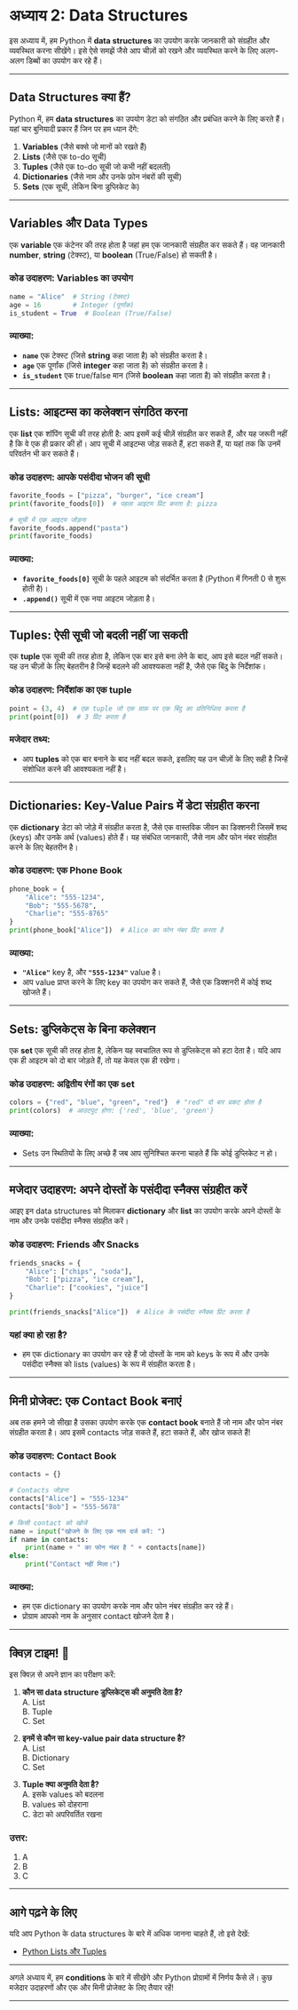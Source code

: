# अध्याय 2: Data Structures

इस अध्याय में, हम Python में **data structures** का उपयोग करके जानकारी को संग्रहीत और व्यवस्थित करना सीखेंगे। इसे ऐसे समझें जैसे आप चीज़ों को रखने और व्यवस्थित करने के लिए अलग-अलग डिब्बों का उपयोग कर रहे हैं।

---

## Data Structures क्या हैं?

Python में, हम **data structures** का उपयोग डेटा को संगठित और प्रबंधित करने के लिए करते हैं। यहां चार बुनियादी प्रकार हैं जिन पर हम ध्यान देंगे:
1. **Variables** (जैसे बक्से जो मानों को रखते हैं)
2. **Lists** (जैसे एक to-do सूची)
3. **Tuples** (जैसे एक to-do सूची जो कभी नहीं बदलती)
4. **Dictionaries** (जैसे नाम और उनके फ़ोन नंबरों की सूची)
5. **Sets** (एक सूची, लेकिन बिना डुप्लिकेट के)

---

## Variables और Data Types

एक **variable** एक कंटेनर की तरह होता है जहां हम एक जानकारी संग्रहीत कर सकते हैं। वह जानकारी **number**, **string** (टेक्स्ट), या **boolean** (True/False) हो सकती है।

### कोड उदाहरण: Variables का उपयोग

```python
name = "Alice"  # String (टेक्स्ट)
age = 16        # Integer (पूर्णांक)
is_student = True  # Boolean (True/False)
```

### व्याख्या:
- **`name`** एक टेक्स्ट (जिसे **string** कहा जाता है) को संग्रहीत करता है।
- **`age`** एक पूर्णांक (जिसे **integer** कहा जाता है) को संग्रहीत करता है।
- **`is_student`** एक true/false मान (जिसे **boolean** कहा जाता है) को संग्रहीत करता है।

---

## Lists: आइटम्स का कलेक्शन संगठित करना

एक **list** एक शॉपिंग सूची की तरह होती है: आप इसमें कई चीज़ें संग्रहीत कर सकते हैं, और यह जरूरी नहीं है कि वे एक ही प्रकार की हों। आप सूची में आइटम्स जोड़ सकते हैं, हटा सकते हैं, या यहां तक कि उनमें परिवर्तन भी कर सकते हैं।

### कोड उदाहरण: आपके पसंदीदा भोजन की सूची

```python
favorite_foods = ["pizza", "burger", "ice cream"]
print(favorite_foods[0])  # पहला आइटम प्रिंट करता है: pizza

# सूची में एक आइटम जोड़ना
favorite_foods.append("pasta")
print(favorite_foods)
```

### व्याख्या:
- **`favorite_foods[0]`** सूची के पहले आइटम को संदर्भित करता है (Python में गिनती 0 से शुरू होती है)।
- **`.append()`** सूची में एक नया आइटम जोड़ता है।

---

## Tuples: ऐसी सूची जो बदली नहीं जा सकती

एक **tuple** एक सूची की तरह होता है, लेकिन एक बार इसे बना लेने के बाद, आप इसे बदल नहीं सकते। यह उन चीज़ों के लिए बेहतरीन है जिन्हें बदलने की आवश्यकता नहीं है, जैसे एक बिंदु के निर्देशांक।

### कोड उदाहरण: निर्देशांक का एक tuple

```python
point = (3, 4)  # एक tuple जो एक ग्राफ़ पर एक बिंदु का प्रतिनिधित्व करता है
print(point[0])  # 3 प्रिंट करता है
```

### मजेदार तथ्य:
- आप **tuples** को एक बार बनाने के बाद नहीं बदल सकते, इसलिए यह उन चीज़ों के लिए सही है जिन्हें संशोधित करने की आवश्यकता नहीं है।

---

## Dictionaries: Key-Value Pairs में डेटा संग्रहीत करना

एक **dictionary** डेटा को जोड़े में संग्रहीत करता है, जैसे एक वास्तविक जीवन का डिक्शनरी जिसमें शब्द (keys) और उनके अर्थ (values) होते हैं। यह संबंधित जानकारी, जैसे नाम और फोन नंबर संग्रहीत करने के लिए बेहतरीन है।

### कोड उदाहरण: एक Phone Book

```python
phone_book = {
    "Alice": "555-1234",
    "Bob": "555-5678",
    "Charlie": "555-8765"
}
print(phone_book["Alice"])  # Alice का फोन नंबर प्रिंट करता है
```

### व्याख्या:
- **`"Alice"`** key है, और **`"555-1234"`** value है।
- आप value प्राप्त करने के लिए key का उपयोग कर सकते हैं, जैसे एक डिक्शनरी में कोई शब्द खोजते हैं।

---

## Sets: डुप्लिकेट्स के बिना कलेक्शन

एक **set** एक सूची की तरह होता है, लेकिन यह स्वचालित रूप से डुप्लिकेट्स को हटा देता है। यदि आप एक ही आइटम को दो बार जोड़ते हैं, तो यह केवल एक ही रखेगा।

### कोड उदाहरण: अद्वितीय रंगों का एक set

```python
colors = {"red", "blue", "green", "red"}  # "red" दो बार प्रकट होता है
print(colors)  # आउटपुट होगा: {'red', 'blue', 'green'}
```

### व्याख्या:
- Sets उन स्थितियों के लिए अच्छे हैं जब आप सुनिश्चित करना चाहते हैं कि कोई डुप्लिकेट न हो।

---

## मजेदार उदाहरण: अपने दोस्तों के पसंदीदा स्नैक्स संग्रहीत करें

आइए इन data structures को मिलाकर **dictionary** और **list** का उपयोग करके अपने दोस्तों के नाम और उनके पसंदीदा स्नैक्स संग्रहीत करें।

### कोड उदाहरण: Friends और Snacks

```python
friends_snacks = {
    "Alice": ["chips", "soda"],
    "Bob": ["pizza", "ice cream"],
    "Charlie": ["cookies", "juice"]
}

print(friends_snacks["Alice"])  # Alice के पसंदीदा स्नैक्स प्रिंट करता है
```

### यहां क्या हो रहा है?
- हम एक dictionary का उपयोग कर रहे हैं जो दोस्तों के नाम को keys के रूप में और उनके पसंदीदा स्नैक्स को lists (values) के रूप में संग्रहीत करता है।

---

## मिनी प्रोजेक्ट: एक Contact Book बनाएं

अब तक हमने जो सीखा है उसका उपयोग करके एक **contact book** बनाते हैं जो नाम और फोन नंबर संग्रहीत करता है। आप इसमें contacts जोड़ सकते हैं, हटा सकते हैं, और खोज सकते हैं!

### कोड उदाहरण: Contact Book

```python
contacts = {}

# Contacts जोड़ना
contacts["Alice"] = "555-1234"
contacts["Bob"] = "555-5678"

# किसी contact को खोजें
name = input("खोजने के लिए एक नाम दर्ज करें: ")
if name in contacts:
    print(name + " का फोन नंबर है " + contacts[name])
else:
    print("Contact नहीं मिला।")
```

### व्याख्या:
- हम एक dictionary का उपयोग करके नाम और फोन नंबर संग्रहीत कर रहे हैं।
- प्रोग्राम आपको नाम के अनुसार contact खोजने देता है।

---

## क्विज़ टाइम! :tada:

इस क्विज़ से अपने ज्ञान का परीक्षण करें:

1. **कौन सा data structure डुप्लिकेट्स की अनुमति देता है?**  
    A. List  
    B. Tuple  
    C. Set  

2. **इनमें से कौन सा key-value pair data structure है?**  
    A. List  
    B. Dictionary  
    C. Set  

3. **Tuple क्या अनुमति देता है?**  
    A. इसके values को बदलना  
    B. values को दोहराना  
    C. डेटा को अपरिवर्तित रखना  

### उत्तर:
1. A
2. B
3. C

---

## आगे पढ़ने के लिए
यदि आप Python के data structures के बारे में अधिक जानना चाहते हैं, तो इसे देखें:
- [Python Lists और Tuples](https://docs.python.org/3/tutorial/datastructures.html)

---

अगले अध्याय में, हम **conditions** के बारे में सीखेंगे और Python प्रोग्रामों में निर्णय कैसे लें। कुछ मजेदार उदाहरणों और एक और मिनी प्रोजेक्ट के लिए तैयार रहें!

---